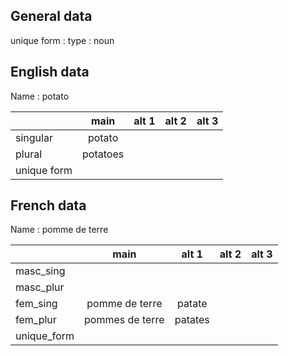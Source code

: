 ## General data

unique form :
type : noun

## English data

Name : potato

|             |   main   | alt 1 | alt 2 | alt 3 |
| :---------- | :------: | :---: | :---: | ----- |
| singular    |  potato  |       |       |       |
| plural      | potatoes |       |       |       |
| unique form |          |       |       |       |

## French data

Name : pomme de terre

|             |      main       |  alt 1  | alt 2 | alt 3 |
| :---------- | :-------------: | :-----: | :---: | :---: |
| masc_sing   |                 |         |       |       |
| masc_plur   |                 |         |       |       |
| fem_sing    | pomme de terre  | patate  |       |       |
| fem_plur    | pommes de terre | patates |       |       |
| unique_form |                 |         |       |       |



